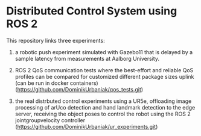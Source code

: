 # Distributed Control System using ROS 2 

This repository links three experiments:

1) a robotic push experiment simulated with Gazebo11 that is delayed by a sample latency from measurements at Aalborg University.
   
2) ROS 2 QoS communication tests where the best-effort and reliable QoS profiles can be compared for customized different package sizes uplink (can be run in docker containers) (https://github.com/DominikUrbaniak/qos_tests.git)

3) the real distrbuted control experiments using a UR5e, offloading image processing of arUco detection and hand landmark detection to the edge server, receiving the object poses to control the robot using the ROS 2 jointgroupvelocity controller (https://github.com/DominikUrbaniak/ur_experiments.git)
